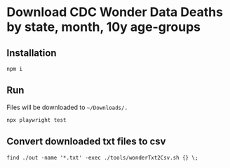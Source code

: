 # Download CDC Wonder Data Deaths by state, month, 10y age-groups

## Installation
```
npm i
```

## Run
Files will be downloaded to `~/Downloads/.`
```
npx playwright test
```

## Convert downloaded txt files to csv
```
find ./out -name '*.txt' -exec ./tools/wonderTxt2Csv.sh {} \;
```